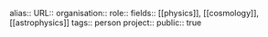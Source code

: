 alias::
URL::
organisation::
role::
fields:: [[physics]], [[cosmology]], [[astrophysics]] 
tags:: person
project::
public:: true

